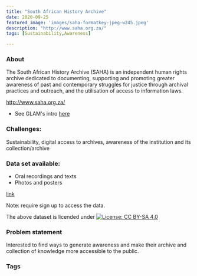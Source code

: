 ```yaml
---
title: "South African History Archive"
date: 2020-09-25
featured_image: 'images/saha-formatkey-jpeg-w245.jpeg'
description: "http://www.saha.org.za/"
tags: [Sustainability,Awareness]

---
```

### About

The South African History Archive (SAHA) is an independent human rights archive dedicated to documenting, supporting and promoting greater awareness of past and contemporary struggles for justice through archival practices and outreach, and the utilisation of access to information laws.

http://www.saha.org.za/

- See GLAM's intro [here](https://drive.google.com/drive/folders/102N7d9bP6wJEjomGZOZRFoRtjeOleAWv?usp=sharing)


### Challenges:

Sustainability, digital access to archives, awareness of the institution and its collection/archive

### Data set available:

- Oral recordings and texts
- Photos and posters

[link](http://www.saha.org.za/collections/civil_society_and_the_constitution_project_collection.htm)

Note: require sign up to access the data.

The above dataset is licended under [![License: CC BY-SA 4.0](https://img.shields.io/badge/License-CC%20BY--SA%204.0-lightgrey.svg)](https://creativecommons.org/licenses/by-sa/4.0/)

### Problem statement

Interested to find ways to generate awareness and make their archive and collection of knowledge more accessible to the public.


### Tags


